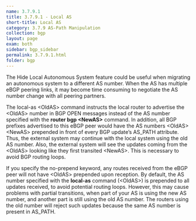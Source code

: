 ```yaml
---
name: 3.7.9.1
title: 3.7.9.1 - Local AS
short-title: Local AS
category: 3.7.9 AS-Path Manipulation
collection: bgp
layout: page
exam: both
sidebar: bgp_sidebar
permalink: 3.7.9.1.html
folder: bgp
---
```

The Hide Local Autonomous System feature could be useful when migrating an autonomous system to a different AS number. When the AS has multiple eBGP peering links, it may become time consuming to negotiate the AS number change with all peering partners.

The local-as \<OldAS\> command instructs the local router to advertise the \<OldAS\> number in BGP OPEN messages instead of the AS number specified with the **router bgp \<NewAS\>** command. In addition, all BGP prefixes advertised to this eBGP peer would have the AS numbers \<OldAS\> \<NewAS\> prepended in front of every BGP update’s AS_PATH attribute. Thus, the external system may continue with the local system using the old AS number. Also, the external system will see the updates coming from the \<OldAS\> looking like they first transited \<NewAS\>. This is necessary to avoid BGP routing loops. 

If you specify the no-prepend keyword, any routes received from the eBGP peer will not have \<OldAS\> prepended upon reception. By default, the AS number specified with the **local-as** command (\<OldAS\>) is prepended to all updates received, to avoid potential routing loops. However, this may cause problems with partial transitions, when part of your AS is using the new AS number, and another part is still using the old AS number. The routers using the old number will reject such updates because the same AS number is present in AS_PATH.
